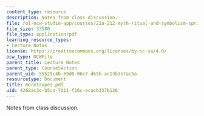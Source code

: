 ```yaml
---
content_type: resource
description: Notes from class discussion.
file: /ol-ocw-studio-app/courses/21a-212-myth-ritual-and-symbolism-spring-2004/4268ac3cb5ca7d11f36cecacb337b126_moretropes.pdf
file_size: 33580
file_type: application/pdf
learning_resource_types:
- Lecture Notes
license: https://creativecommons.org/licenses/by-nc-sa/4.0/
ocw_type: OCWFile
parent_title: Lecture Notes
parent_type: CourseSection
parent_uid: 55529c4b-69d0-06c7-d69b-ac13b3e7ac5a
resourcetype: Document
title: moretropes.pdf
uid: 4268ac3c-b5ca-7d11-f36c-ecacb337b126
---
```

Notes from class discussion.